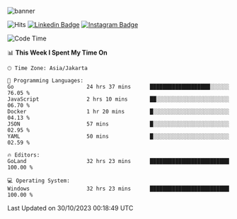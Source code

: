 ![banner](https://readme-typing-svg.herokuapp.com/?lines=Hello,+There!+👋;This+is+ryanbekhen....;Nice+to+meet+you!&center=false)

![Hits](https://hits.seeyoufarm.com/api/count/incr/badge.svg?url=https%3A%2F%2Fgithub.com%2Fryanbekhen%2Fhit-counter&count_bg=%2379C83D&title_bg=%23555555&icon=github.svg&icon_color=%23E7E7E7&title=Provile+views&edge_flat=true)
[![Linkedin Badge](https://img.shields.io/badge/-LinkedIn-0e76a8?style=flat-square&logo=Linkedin&logoColor=white)](https://linkedin.com/in/ryanbekhen)
[![Instagram Badge](https://img.shields.io/badge/-Instagram-e4405f?style=flat-square&logo=Instagram&logoColor=white)](https://instagram.com/ryanbekhen.dev/)

<!--START_SECTION:waka-->
![Code Time](http://img.shields.io/badge/Code%20Time-742%20hrs%2029%20mins-blue)

📊 **This Week I Spent My Time On** 

```text
🕑︎ Time Zone: Asia/Jakarta

💬 Programming Languages: 
Go                       24 hrs 37 mins      ███████████████████░░░░░░   76.05 % 
JavaScript               2 hrs 10 mins       ██░░░░░░░░░░░░░░░░░░░░░░░   06.70 % 
Docker                   1 hr 20 mins        █░░░░░░░░░░░░░░░░░░░░░░░░   04.13 % 
JSON                     57 mins             █░░░░░░░░░░░░░░░░░░░░░░░░   02.95 % 
YAML                     50 mins             █░░░░░░░░░░░░░░░░░░░░░░░░   02.59 % 

🔥 Editors: 
GoLand                   32 hrs 23 mins      █████████████████████████   100.00 % 

💻 Operating System: 
Windows                  32 hrs 23 mins      █████████████████████████   100.00 % 
```


 Last Updated on 30/10/2023 00:18:49 UTC
<!--END_SECTION:waka-->
